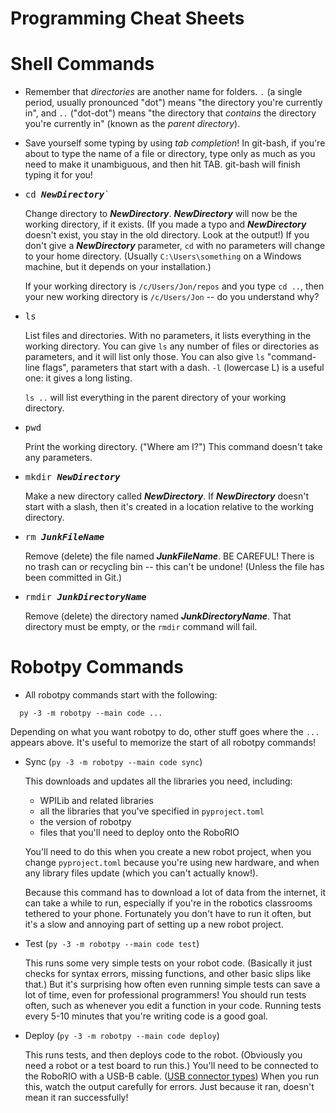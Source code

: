 # Programming Cheat Sheets

# Shell Commands

* Remember that *directories* are another name for folders.  `.` (a single
  period, usually pronounced "dot") means "the directory you're currently in",
  and `..` ("dot-dot") means "the directory that *contains* the directory
  you're currently in" (known as the *parent directory*).
* Save yourself some typing by using *tab completion*!  In git-bash, if you're
  about to type the name of a file or directory, type only as much as you need
  to make it unambiguous, and then hit TAB.  git-bash will finish typing it
  for you!
* <pre>cd <b><i>NewDirectory</i></b>`</pre>
  Change directory to ***NewDirectory***.  ***NewDirectory*** will now be the
  working directory, if it exists.  (If you made a typo and ***NewDirectory***
  doesn't exist, you stay in the old directory.  Look at the output!)  If you
  don't give a ***NewDirectory*** parameter, `cd` with no parameters will
  change to your home directory.  (Usually `C:\Users\something` on a Windows
  machine, but it depends on your installation.)

  If your working directory is `/c/Users/Jon/repos` and you type `cd ..`,
  then your new working directory is `/c/Users/Jon` -- do you understand why?
* <pre>ls</pre>
  List files and directories.  With no parameters, it lists everything in the
  working directory.  You can give `ls` any number of files or directories
  as parameters, and it will list only those.  You can also give `ls`
  "command-line flags", parameters that start with a dash.  `-l` (lowercase L)
  is a useful one: it gives a long listing.

  `ls ..` will list everything in the parent directory of your
  working directory.
* <pre>pwd</pre>
  Print the working directory.  ("Where am I?")  This command doesn't take
  any parameters.
* <pre>mkdir <b><i>NewDirectory</i></b></pre>
  Make a new directory called ***NewDirectory***.  If ***NewDirectory***
  doesn't start with a slash, then it's created in a location relative to
  the working directory.
* <pre>rm <b><i>JunkFileName</i></b></pre>
  Remove (delete) the file named ***JunkFileName***.  BE CAREFUL!  There is
  no trash can or recycling bin -- this can't be undone!  (Unless the file
  has been committed in Git.)
* <pre>rmdir <b><i>JunkDirectoryName</i></b></pre>
  Remove (delete) the directory named ***JunkDirectoryName***.  That directory
  must be empty, or the `rmdir` command will fail.
  

# Robotpy Commands

* All robotpy commands start with the following:
```
  py -3 -m robotpy --main code ...
```
  Depending on what you want robotpy to do, other stuff goes where the `...`
  appears above.  It's useful to memorize the start of all robotpy commands!

* Sync (`py -3 -m robotpy --main code sync`)

  This downloads and updates all the libraries you need, including:
  * WPILib and related libraries
  * all the libraries that you've specified in `pyproject.toml`
  * the version of robotpy
  * files that you'll need to deploy onto the RoboRIO

  You'll need to do this when you create a new robot project, when you
  change `pyproject.toml` because you're using new hardware, and when any
  library files update (which you can't actually know!).

  Because this command has to download a lot of data from the internet, it
  can take a while to run, especially if you're in the robotics classrooms
  tethered to your phone.  Fortunately you don't have to run it often, but
  it's a slow and annoying part of setting up a new robot project.

* Test (`py -3 -m robotpy --main code test`)

  This runs some very simple tests on your robot code.  (Basically it just
  checks for syntax errors, missing functions, and other basic slips like
  that.)  But it's surprising how often even running simple tests can save
  a lot of time, even for professional programmers!  You should run tests
  often, such as whenever you edit a function in your code.  Running tests
  every 5-10 minutes that you're writing code is a good goal.

* Deploy (`py -3 -m robotpy --main code deploy`)

  This runs tests, and then deploys code to the robot.  (Obviously you need
  a robot or a test board to run this.)  You'll need to be connected to the
  RoboRIO with a USB-B cable.
  ([USB connector types](https://www.iofast.com/images/usb-connector-id-guide.jpg))
  When you run this, watch the output carefully for errors.  Just because it
  ran, doesn't mean it ran successfully!

